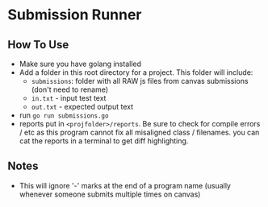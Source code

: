 # Submission Runner

## How To Use

- Make sure you have golang installed
- Add a folder in this root directory for a project. This folder will include:
    - `submissions`: folder with all RAW js files from canvas submissions (don't need to rename)
    - `in.txt` - input test text
    - `out.txt` - expected output text
- run `go run submissions.go`
- reports put in `<projfolder>/reports`. Be sure to check for compile errors / etc as this program cannot fix all misaligned class / filenames. you can cat the reports in a terminal to get diff highlighting.

## Notes

- This will ignore '-' marks at the end of a program name (usually whenever someone submits multiple times on canvas)
